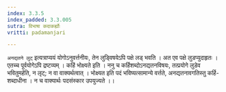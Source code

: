 ```yaml
---
index: 3.3.5
index_padded: 3.3.005
sutra: विभाषा कदाकर्ह्योः
vritti: padamanjari

---
```

`अनद्यतने लुट्` इत्यत्राप्ययं योगोऽनुवर्त्तनीयः, तेन लुड्विषयेऽपि पक्षे लड् भवति । अत एव पक्षे लुडप्युदाहृतः । एतच्च पूर्वयोगेऽपि द्रष्टव्यम् । कहिं भोक्ष्यते इति । ननु च कर्हिशब्दोऽनद्यतनविषयः, तत्प्रयोगे लुडेव भवितुमर्हति, न लृट्; न वा वाक्यर्थत्वात् । भोक्ष्यत इति पदं भविष्यत्सामान्ये वर्त्तते, अनद्यतनावगतिस्तु कर्हि-शब्दाधीना । न च वाक्यार्थः पदसंस्कार उपयुज्यते ।।
